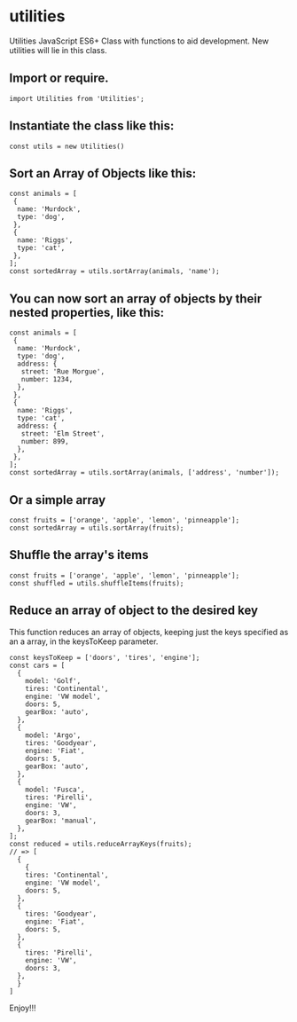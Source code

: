 # utilities
Utilities JavaScript ES6+ Class with functions to aid development. New utilities will lie in this class.

## Import or require.
```
import Utilities from 'Utilities';
```

## Instantiate the class like this:
```
const utils = new Utilities()
```

## Sort an Array of Objects like this:
```
const animals = [
 {
  name: 'Murdock',
  type: 'dog',
 },
 {
  name: 'Riggs',
  type: 'cat',
 },
];
const sortedArray = utils.sortArray(animals, 'name');
```

## You can now sort an array of objects by their nested properties, like this:
```
const animals = [
 {
  name: 'Murdock',
  type: 'dog',
  address: {
   street: 'Rue Morgue',
   number: 1234,
  },
 },
 {
  name: 'Riggs',
  type: 'cat',
  address: {
   street: 'Elm Street',
   number: 899,
  },
 },
];
const sortedArray = utils.sortArray(animals, ['address', 'number']);
```

## Or a simple array
```
const fruits = ['orange', 'apple', 'lemon', 'pinneapple'];
const sortedArray = utils.sortArray(fruits);
```

## Shuffle the array's items
```
const fruits = ['orange', 'apple', 'lemon', 'pinneapple'];
const shuffled = utils.shuffleItems(fruits);
```

## Reduce an array of object to the desired key
This function reduces an array of objects, keeping just the keys specified as an a array, in the keysToKeep parameter.
```
const keysToKeep = ['doors', 'tires', 'engine'];
const cars = [
  {
    model: 'Golf',
    tires: 'Continental',
    engine: 'VW model',
    doors: 5,
    gearBox: 'auto',
  },
  {
    model: 'Argo',
    tires: 'Goodyear',
    engine: 'Fiat',
    doors: 5,
    gearBox: 'auto',
  },
  {
    model: 'Fusca',
    tires: 'Pirelli',
    engine: 'VW',
    doors: 3,
    gearBox: 'manual',
  },
];
const reduced = utils.reduceArrayKeys(fruits);
// => [
  {
    {
    tires: 'Continental',
    engine: 'VW model',
    doors: 5,
  },
  {
    tires: 'Goodyear',
    engine: 'Fiat',
    doors: 5,
  },
  {
    tires: 'Pirelli',
    engine: 'VW',
    doors: 3,
  },
  }
]
```

Enjoy!!!
